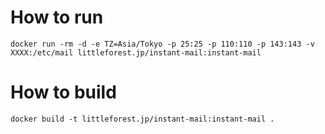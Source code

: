 # How to run
```
docker run -rm -d -e TZ=Asia/Tokyo -p 25:25 -p 110:110 -p 143:143 -v XXXX:/etc/mail littleforest.jp/instant-mail:instant-mail
```

# How to build
```
docker build -t littleforest.jp/instant-mail:instant-mail .
```

